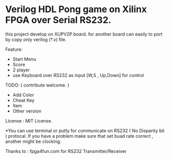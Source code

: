 # Verilog HDL Pong game on Xilinx FPGA over Serial RS232.

this project develop on XUPV2P board.
for another board can easily to port by copy only verilog (*.v) file.

Feature:
  - Start Menu
  - Score
  - 2 player
  - use Keyboard over RS232 as input [W,S , Up,Down] for control

TODO: ( contribute welcome. )
  - Add Color
  - Cheat Key
  - Item
  - Other version

License : MIT License.

*You can use terminal or putty for communicate on RS232 ( No Disparity bit ) protocal.
If you have a problem make sure that set buad rate correct , another might be clocking.

Thanks to : fpga4fun.com for RS232 Transmitter/Receiver
